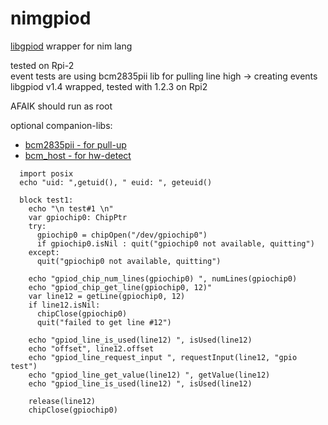 # nimgpiod
[libgpiod](https://git.kernel.org/pub/scm/libs/libgpiod/libgpiod.git/about/) wrapper for nim lang

tested on Rpi-2  
event tests are using bcm2835pii lib for pulling line high -> creating events  
libgpiod v1.4 wrapped, tested with 1.2.3 on Rpi2  
  
AFAIK should run as root  

optional companion-libs:
* [bcm2835pii - for pull-up](https://github.com/nais314/bcm2835pii)
* [bcm_host - for hw-detect](https://github.com/nais314/bcm_host)
  
```
  import posix
  echo "uid: ",getuid(), " euid: ", geteuid()

  block test1:
    echo "\n test#1 \n"
    var gpiochip0: ChipPtr
    try:
      gpiochip0 = chipOpen("/dev/gpiochip0")
      if gpiochip0.isNil : quit("gpiochip0 not available, quitting")
    except:
      quit("gpiochip0 not available, quitting")

    echo "gpiod_chip_num_lines(gpiochip0) ", numLines(gpiochip0)
    echo "gpiod_chip_get_line(gpiochip0, 12)"
    var line12 = getLine(gpiochip0, 12)
    if line12.isNil: 
      chipClose(gpiochip0)
      quit("failed to get line #12")

    echo "gpiod_line_is_used(line12) ", isUsed(line12)
    echo "offset", line12.offset
    echo "gpiod_line_request_input ", requestInput(line12, "gpio test")
    echo "gpiod_line_get_value(line12) ", getValue(line12)
    echo "gpiod_line_is_used(line12) ", isUsed(line12)

    release(line12)
    chipClose(gpiochip0)

```